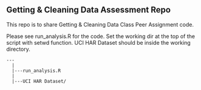 ## Getting & Cleaning Data Assessment Repo

This repo is to share Getting & Cleaning Data Class Peer Assignment code.

Please see run_analysis.R for the code. 
Set the working dir at the top of the script with setwd function. UCI HAR Dataset should be inside the working directory. 

```
---
  |
  |---run_analysis.R
  |
  |---UCI HAR Dataset/
  
```